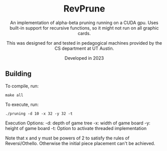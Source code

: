 <div align="center">

# RevPrune

An implementation of alpha-beta pruning running on a CUDA gpu.
Uses built-in support for recursive functions, so it might not run
on all graphic cards.

This was designed for and tested in pedagogical machines provided by
the CS department at UT Austin.

Developed in 2023

</div>

## Building

To compile, run:

```
make all
```

To execute, run:

```
./pruning -d 10 -x 32 -y 32 -t
```

Execution Options:
-d: depth of game tree
-x: width of game board
-y: height of game board
-t: Option to activate threaded implementation

Note that x and y must be powers of 2 to satisfy the rules of Reversi/Othello.
Otherwise the initial piece placement can't be achieved.
